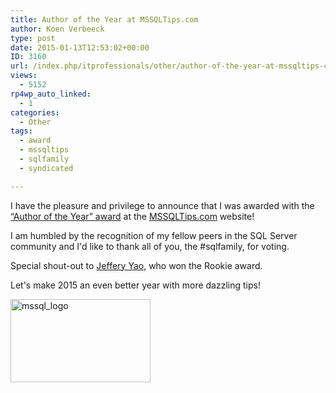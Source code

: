 ```yaml
---
title: Author of the Year at MSSQLTips.com
author: Koen Verbeeck
type: post
date: 2015-01-13T12:53:02+00:00
ID: 3160
url: /index.php/itprofessionals/other/author-of-the-year-at-mssqltips-com/
views:
  - 5152
rp4wp_auto_linked:
  - 1
categories:
  - Other
tags:
  - award
  - mssqltips
  - sqlfamily
  - syndicated

---
```

I have the pleasure and privilege to announce that I was awarded with the [“Author of the Year” award][1] at the [MSSQLTips.com][2] website!
  
I am humbled by the recognition of my fellow peers in the SQL Server community and I'd like to thank all of you, the #sqlfamily, for voting.

Special shout-out to [Jeffery Yao][3], who won the Rookie award.

Let's make 2015 an even better year with more dazzling tips!
  
[<img class="alignnone wp-image-3068 size-full" src="/wp-content/uploads/2014/11/mssql_logo.jpg" alt="mssql_logo" width="224" height="133" />][2]

 [1]: http://www.mssqltips.com/sqlservertip/3487/mssqltipscom-author-and-rookie-of-2014
 [2]: http://www.mssqltips.com/
 [3]: http://www.mssqltips.com/sqlserverauthor/121/jeffery-yao/